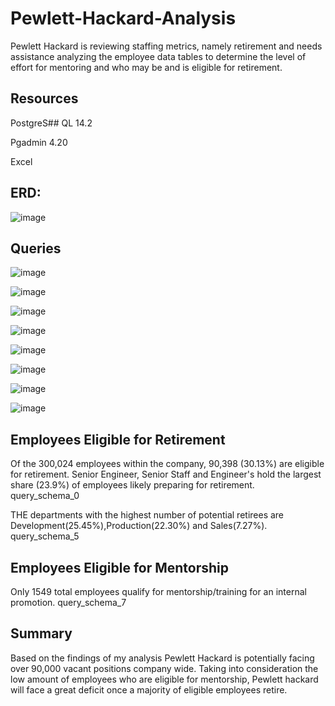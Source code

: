 # Pewlett-Hackard-Analysis

Pewlett Hackard is reviewing staffing metrics, namely retirement and needs assistance analyzing the employee data tables to determine the level of effort for mentoring and who may be and is eligible for retirement.

## Resources

  PostgreS## QL 14.2
  
  Pgadmin 4.20
  
  Excel

## ERD:

![image](https://user-images.githubusercontent.com/96215773/170805969-3524eb77-8da2-4c2d-b6df-4b9ddeddc45e.png)

## Queries

![image](https://user-images.githubusercontent.com/96215773/170806339-7443092c-159b-4146-b7e0-bb65cddf8171.png)

![image](https://user-images.githubusercontent.com/96215773/170806870-a93091cf-ac1a-4cb0-bce9-f9b6f06c3321.png)


![image](https://user-images.githubusercontent.com/96215773/170806358-391d1f21-6be2-43d5-8230-c6e4aad552c1.png)

![image](https://user-images.githubusercontent.com/96215773/170806918-60d11947-651f-45ef-93f8-5ed994c70db1.png)


![image](https://user-images.githubusercontent.com/96215773/170806377-b98e86a4-56aa-422f-b540-ec964b4a9b7e.png)

![image](https://user-images.githubusercontent.com/96215773/170807038-619064fc-9a07-4d83-8748-ac55edfcbc87.png)


![image](https://user-images.githubusercontent.com/96215773/170806388-d1030701-9962-468c-a330-3412ae5796c5.png)

![image](https://user-images.githubusercontent.com/96215773/170807063-4e9923d2-3b98-4119-807a-18527553e612.png)

## Employees Eligible for Retirement
Of the 300,024 employees within the company, 90,398 (30.13%) are eligible for retirement.
Senior Engineer, Senior Staff and Engineer's hold the largest share (23.9%) of employees likely preparing for retirement.
query_schema_0

THE departments with the highest number of potential retirees are Development(25.45%),Production(22.30%) and Sales(7.27%).
query_schema_5
## Employees Eligible for Mentorship
Only 1549 total employees qualify for mentorship/training for an internal promotion. query_schema_7
## Summary
Based on the findings of my analysis Pewlett Hackard is potentially facing over 90,000 vacant positions company wide. Taking into consideration the low amount of employees who are eligible for mentorship, Pewlett hackard will face a great deficit once a majority of eligible employees retire.
